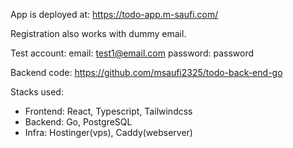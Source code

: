 App is deployed at:
https://todo-app.m-saufi.com/

Registration also works with dummy email.

Test account:
email: test1@email.com
password: password

Backend code: https://github.com/msaufi2325/todo-back-end-go

Stacks used:
- Frontend: React, Typescript, Tailwindcss
- Backend: Go, PostgreSQL
- Infra: Hostinger(vps), Caddy(webserver)
